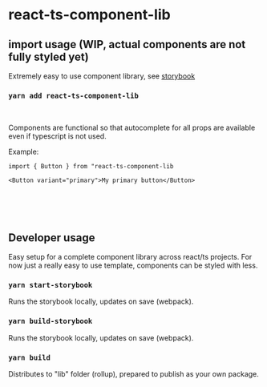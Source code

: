 # react-ts-component-lib

## import usage (WIP, actual components are not fully styled yet)

Extremely easy to use component library, see [storybook](https://vercel.com/hotopiano/react-ts-component-lib)


### `yarn add react-ts-component-lib`

<br/>

Components are functional so that autocomplete for all props are available even if typescript is not used.


Example:

```
import { Button } from "react-ts-component-lib

<Button variant="primary">My primary button</Button>
```

<br/><br/><br/>


## Developer usage

Easy setup for a complete component library across react/ts projects. For now just a really easy to use template, components can be styled with less.

### `yarn start-storybook`

Runs the storybook locally, updates on save (webpack).

### `yarn build-storybook`

Runs the storybook locally, updates on save (webpack).

### `yarn build`

Distributes to "lib" folder (rollup), prepared to publish as your own package.
